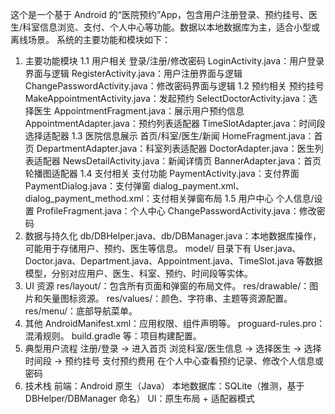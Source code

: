 这个是一个基于 Android 的“医院预约”App，包含用户注册登录、预约挂号、医生/科室信息浏览、支付、个人中心等功能。数据以本地数据库为主，适合小型或离线场景。
系统的主要功能和模块如下：
1. 主要功能模块
1.1 用户相关
登录/注册/修改密码
LoginActivity.java：用户登录界面与逻辑
RegisterActivity.java：用户注册界面与逻辑
ChangePasswordActivity.java：修改密码界面与逻辑
1.2 预约相关
预约挂号
MakeAppointmentActivity.java：发起预约
SelectDoctorActivity.java：选择医生
AppointmentFragment.java：展示用户预约信息
AppointmentAdapter.java：预约列表适配器
TimeSlotAdapter.java：时间段选择适配器
1.3 医院信息展示
首页/科室/医生/新闻
HomeFragment.java：首页
DepartmentAdapter.java：科室列表适配器
DoctorAdapter.java：医生列表适配器
NewsDetailActivity.java：新闻详情页
BannerAdapter.java：首页轮播图适配器
1.4 支付相关
支付功能
PaymentActivity.java：支付界面
PaymentDialog.java：支付弹窗
dialog_payment.xml、dialog_payment_method.xml：支付相关弹窗布局
1.5 用户中心
个人信息/设置
ProfileFragment.java：个人中心
ChangePasswordActivity.java：修改密码
2. 数据与持久化
db/DBHelper.java、db/DBManager.java：本地数据库操作，可能用于存储用户、预约、医生等信息。
model/ 目录下有 User.java、Doctor.java、Department.java、Appointment.java、TimeSlot.java 等数据模型，分别对应用户、医生、科室、预约、时间段等实体。
3. UI 资源
res/layout/：包含所有页面和弹窗的布局文件。
res/drawable/：图片和矢量图标资源。
res/values/：颜色、字符串、主题等资源配置。
res/menu/：底部导航菜单。
4. 其他
AndroidManifest.xml：应用权限、组件声明等。
proguard-rules.pro：混淆规则。
build.gradle 等：项目构建配置。
5. 典型用户流程
注册/登录 → 进入首页
浏览科室/医生信息 → 选择医生 → 选择时间段 → 预约挂号
支付预约费用
在个人中心查看预约记录、修改个人信息或密码
6. 技术栈
前端：Android 原生（Java）
本地数据库：SQLite（推测，基于 DBHelper/DBManager 命名）
UI：原生布局 + 适配器模式
